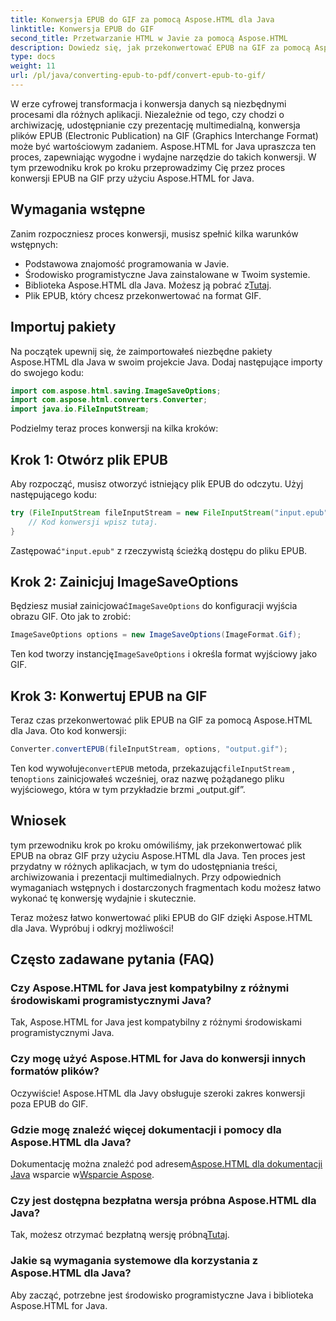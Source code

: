 ```yaml
---
title: Konwersja EPUB do GIF za pomocą Aspose.HTML dla Java
linktitle: Konwersja EPUB do GIF
second_title: Przetwarzanie HTML w Javie za pomocą Aspose.HTML
description: Dowiedz się, jak przekonwertować EPUB na GIF za pomocą Aspose.HTML dla Java. Łatwy i wydajny proces konwersji dla wszystkich Twoich potrzeb multimedialnych.
type: docs
weight: 11
url: /pl/java/converting-epub-to-pdf/convert-epub-to-gif/
---
```


W erze cyfrowej transformacja i konwersja danych są niezbędnymi procesami dla różnych aplikacji. Niezależnie od tego, czy chodzi o archiwizację, udostępnianie czy prezentację multimedialną, konwersja plików EPUB (Electronic Publication) na GIF (Graphics Interchange Format) może być wartościowym zadaniem. Aspose.HTML for Java upraszcza ten proces, zapewniając wygodne i wydajne narzędzie do takich konwersji. W tym przewodniku krok po kroku przeprowadzimy Cię przez proces konwersji EPUB na GIF przy użyciu Aspose.HTML for Java.

## Wymagania wstępne

Zanim rozpoczniesz proces konwersji, musisz spełnić kilka warunków wstępnych:

- Podstawowa znajomość programowania w Javie.
- Środowisko programistyczne Java zainstalowane w Twoim systemie.
-  Biblioteka Aspose.HTML dla Java. Możesz ją pobrać z[Tutaj](https://releases.aspose.com/html/java/).
- Plik EPUB, który chcesz przekonwertować na format GIF.

## Importuj pakiety

Na początek upewnij się, że zaimportowałeś niezbędne pakiety Aspose.HTML dla Java w swoim projekcie Java. Dodaj następujące importy do swojego kodu:

```java
import com.aspose.html.saving.ImageSaveOptions;
import com.aspose.html.converters.Converter;
import java.io.FileInputStream;
```

Podzielmy teraz proces konwersji na kilka kroków:

## Krok 1: Otwórz plik EPUB

Aby rozpocząć, musisz otworzyć istniejący plik EPUB do odczytu. Użyj następującego kodu:

```java
try (FileInputStream fileInputStream = new FileInputStream("input.epub")) {
    // Kod konwersji wpisz tutaj.
}
```

 Zastępować`"input.epub"` z rzeczywistą ścieżką dostępu do pliku EPUB.

## Krok 2: Zainicjuj ImageSaveOptions

 Będziesz musiał zainicjować`ImageSaveOptions` do konfiguracji wyjścia obrazu GIF. Oto jak to zrobić:

```java
ImageSaveOptions options = new ImageSaveOptions(ImageFormat.Gif);
```

 Ten kod tworzy instancję`ImageSaveOptions` i określa format wyjściowy jako GIF.

## Krok 3: Konwertuj EPUB na GIF

Teraz czas przekonwertować plik EPUB na GIF za pomocą Aspose.HTML dla Java. Oto kod konwersji:

```java
Converter.convertEPUB(fileInputStream, options, "output.gif");
```

 Ten kod wywołuje`convertEPUB` metoda, przekazując`fileInputStream` , ten`options` zainicjowałeś wcześniej, oraz nazwę pożądanego pliku wyjściowego, która w tym przykładzie brzmi „output.gif”. 

## Wniosek

tym przewodniku krok po kroku omówiliśmy, jak przekonwertować plik EPUB na obraz GIF przy użyciu Aspose.HTML dla Java. Ten proces jest przydatny w różnych aplikacjach, w tym do udostępniania treści, archiwizowania i prezentacji multimedialnych. Przy odpowiednich wymaganiach wstępnych i dostarczonych fragmentach kodu możesz łatwo wykonać tę konwersję wydajnie i skutecznie.

Teraz możesz łatwo konwertować pliki EPUB do GIF dzięki Aspose.HTML dla Java. Wypróbuj i odkryj możliwości!

## Często zadawane pytania (FAQ)

### Czy Aspose.HTML for Java jest kompatybilny z różnymi środowiskami programistycznymi Java?
Tak, Aspose.HTML for Java jest kompatybilny z różnymi środowiskami programistycznymi Java.

### Czy mogę użyć Aspose.HTML for Java do konwersji innych formatów plików?
Oczywiście! Aspose.HTML dla Javy obsługuje szeroki zakres konwersji poza EPUB do GIF.

### Gdzie mogę znaleźć więcej dokumentacji i pomocy dla Aspose.HTML dla Java?
 Dokumentację można znaleźć pod adresem[Aspose.HTML dla dokumentacji Java](https://reference.aspose.com/html/java/) wsparcie w[Wsparcie Aspose](https://forum.aspose.com/).

### Czy jest dostępna bezpłatna wersja próbna Aspose.HTML dla Java?
 Tak, możesz otrzymać bezpłatną wersję próbną[Tutaj](https://releases.aspose.com/).

### Jakie są wymagania systemowe dla korzystania z Aspose.HTML dla Java?
Aby zacząć, potrzebne jest środowisko programistyczne Java i biblioteka Aspose.HTML for Java.